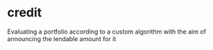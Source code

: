 # credit
Evaluating a portfolio according to a custom algorithm with the aim of announcing the lendable amount for it
